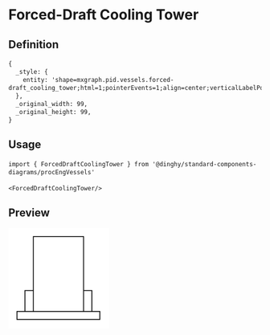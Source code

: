 # Forced-Draft Cooling Tower

## Definition

```
{
  _style: { 
    entity: 'shape=mxgraph.pid.vessels.forced-draft_cooling_tower;html=1;pointerEvents=1;align=center;verticalLabelPosition=bottom;verticalAlign=top;dashed=0;',
  },
  _original_width: 99,
  _original_height: 99,
}
```

## Usage

```
import { ForcedDraftCoolingTower } from '@dinghy/standard-components-diagrams/procEngVessels'

<ForcedDraftCoolingTower/>
```

## Preview

<img src="./forced-draft-cooling-tower.png" width="200"/>
